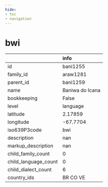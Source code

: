 ```yaml
---
hide:
- toc
- navigation
---
```

# bwi
|                      | info            |
|:---------------------|:----------------|
| id                   | bani1255        |
| family_id            | araw1281        |
| parent_id            | bani1259        |
| name                 | Baniwa do Icana |
| bookkeeping          | False           |
| level                | language        |
| latitude             | 2.17859         |
| longitude            | -67.7704        |
| iso639P3code         | bwi             |
| description          | nan             |
| markup_description   | nan             |
| child_family_count   | 0               |
| child_language_count | 0               |
| child_dialect_count  | 6               |
| country_ids          | BR CO VE        |